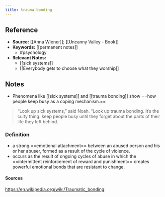 ```yaml
---
title: trauma bonding
---
```

## Reference
- **Source:** [[Anna Wiener]]; [[Uncanny Valley - Book]]
- **Keywords:** [[permanent notes]]
	- #psychology
- **Relevant Notes:**
	- [[sick systems]]
	- [[Everybody gets to choose what they worship]]
## Notes
- Phenomena like [[sick systems]] and [[trauma bonding]] show ==how people keep busy as a coping mechanism.==
 >  “Look up sick systems,” said Noah. “Look up trauma bonding. It’s the culty thing: keep people busy until they forget about the parts of their life they left behind.

### Definition
- a strong ==emotional attachment== between an abused person and his or her abuser, formed as a result of the cycle of violence.
- occurs as the result of ongoing cycles of abuse in which the ==intermittent reinforcement of reward and punishment== creates powerful emotional bonds that are resistant to change.

#### Sources
https://en.wikipedia.org/wiki/Traumatic_bonding
